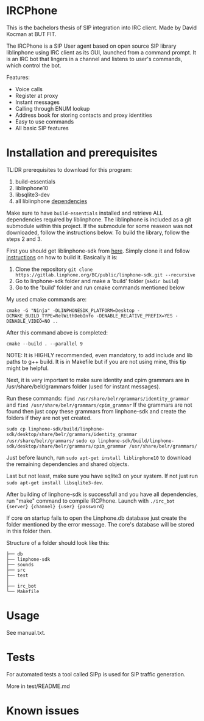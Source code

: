# IRCPhone

This is the bachelors thesis of SIP integration into IRC client. Made by David Kocman at BUT FIT.

The IRCPhone is a SIP User agent based on open source SIP library liblinphone using IRC client as its GUI, launched from a command prompt. It is an IRC bot that lingers in a channel and listens to user's commands, which control the bot.

Features:
- Voice calls
- Register at proxy
- Instant messages
- Calling through ENUM lookup
- Address book for storing contacts and proxy identities
- Easy to use commands
- All basic SIP features



# Installation and prerequisites

TL:DR prerequisites to download for this program:
1. build-essentials
2. liblinphone10
3. libsqlite3-dev
4. all liblinphone [dependencies](https://gitlab.linphone.org/BC/public/linphone-sdk)

Make sure to have `build-essentials` installed and retrieve ALL dependencies required by liblinphone.
The liblinphone is included as a git submodule within this project. If the submodule for some reaseon was not downloaded, follow the instructions below. To build the library, follow the steps 2 and 3.

First you should get liblinphone-sdk from [here](https://www.linphone.org/technical-corner/liblinphone). Simply clone it and follow [instructions](https://gitlab.linphone.org/BC/public/linphone-sdk) on how to build it. Basically it is:

1. Clone the repository `git clone https://gitlab.linphone.org/BC/public/linphone-sdk.git --recursive`
2. Go to linphone-sdk folder and make a 'build' folder (`mkdir build`)
3. Go to the 'build' folder and run cmake commands mentioned below

My used cmake commands are:

`cmake -G "Ninja" -DLINPHONESDK_PLATFORM=Desktop -DCMAKE_BUILD_TYPE=RelWithDebInfo -DENABLE_RELATIVE_PREFIX=YES -DENABLE_VIDEO=NO ..`

After this command above is completed:

`cmake --build . --parallel 9`

NOTE: It is HIGHLY recommended, even mandatory, to add include and lib paths to g++ build. It is in Makefile but if you are not using mine, this tip might be helpful.

Next, it is very important to make sure identity and cpim grammars are in /usr/share/belr/grammars folder (used for instant messages).

Run these commands: `find /usr/share/belr/grammars/identity_grammar` and `find /usr/share/belr/grammars/cpim_grammar`
If the grammars are not found then just copy these grammars from linphone-sdk and create the folders if they are not yet created.

`sudo cp linphone-sdk/build/linphone-sdk/desktop/share/belr/grammars/identity_grammar /usr/share/belr/grammars/`
`sudo cp linphone-sdk/build/linphone-sdk/desktop/share/belr/grammars/cpim_grammar /usr/share/belr/grammars/`

Just before launch, run `sudo apt-get install liblinphone10` to download the remaining dependencies and shared objects.

Last but not least, make sure you have sqlite3 on your system.
If not just run `sudo apt-get install libsqlite3-dev`.

After building of linphone-sdk is successfull and you have all dependencies, run "make" command to compile IRCPhone. 
Launch with
`./irc_bot {server} {channel} {user} {password}` 

If core on startup fails to open the Linphone.db database just create the folder mentioned by the error message. The core's database will be stored in this folder then. 

Structure of a folder should look like this:
```
├── db
├── linphone-sdk
├── sounds
├── src
├── test
│ 
├── irc_bot
└── Makefile
```

# Usage

See manual.txt.

# Tests

For automated tests a tool called SIPp is used for SIP traffic generation.

More in test/README.md

# Known issues

